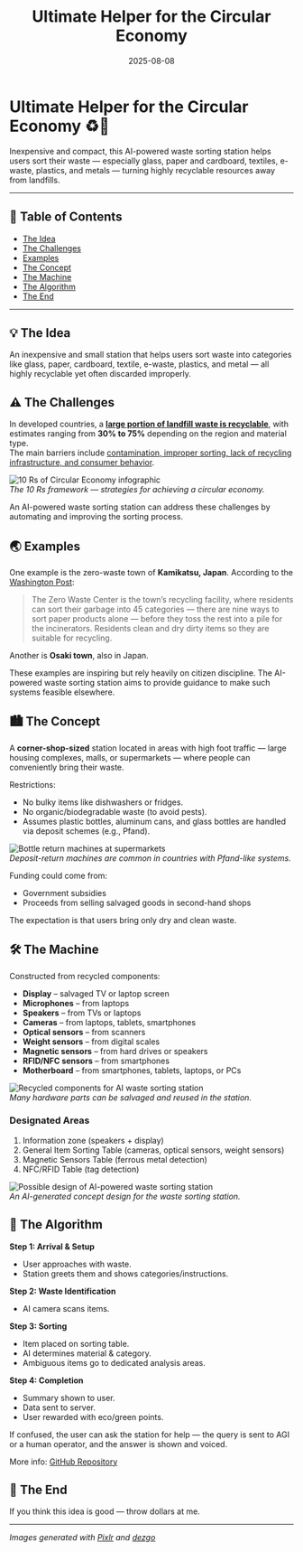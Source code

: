 ﻿---
title: "Ultimate Helper for the Circular Economy"
description: "An AI-powered waste sorting station that helps users efficiently sort recyclable materials like glass, paper, textile, e-waste, plastics, and metals."
slug: "ai-powered-waste-sorting-station"
date: 2025-08-08
updated: 2025-08-08
tags:
  ["AI", "circular economy", "waste management", "recycling", "sustainability"]
coverImage: "/images/posts/waste-sorting-station.jpg"
canonical: ""
project: ""
linkedinURL: ""
devtoURL: ""
mediumURL: ""
---

# Ultimate Helper for the Circular Economy ♻️🤖

Inexpensive and compact, this AI-powered waste sorting station helps users sort their waste — especially glass, paper and cardboard, textiles, e-waste, plastics, and metals — turning highly recyclable resources away from landfills.

---

## 📑 Table of Contents

- [The Idea](#the-idea)
- [The Challenges](#the-challenges)
- [Examples](#examples)
- [The Concept](#the-concept)
- [The Machine](#the-machine)
- [The Algorithm](#the-algorithm)
- [The End](#the-end)

---

## 💡 The Idea

An inexpensive and small station that helps users sort waste into categories like glass, paper, cardboard, textile, e-waste, plastics, and metal — all highly recyclable yet often discarded improperly.

## ⚠️ The Challenges

In developed countries, a [**large portion of landfill waste is recyclable**](https://www.bookcleango.com/blog/recycling-statistics), with estimates ranging from **30% to 75%** depending on the region and material type.  
The main barriers include [contamination, improper sorting, lack of recycling infrastructure, and consumer behavior](https://github.com/al3xsus/AI-powered-waste-sorting-station/blob/main/why.md).

![10 Rs of Circular Economy infographic](https://media.licdn.com/dms/image/v2/D4E12AQFXSKC9q0QUBw/article-inline_image-shrink_1500_2232/article-inline_image-shrink_1500_2232/0/1729243853063?e=1759968000&v=beta&t=PGFOjO_ZuYU7fceIwkx3LPzgIx2gBmO6r0US8C1kqRI)  
_The 10 Rs framework — strategies for achieving a circular economy._

An AI-powered waste sorting station can address these challenges by automating and improving the sorting process.

## 🌏 Examples

One example is the zero-waste town of **Kamikatsu, Japan**. According to the [Washington Post](https://www.washingtonpost.com/climate-solutions/interactive/2022/japan-zero-carbon-village-climate/):

> The Zero Waste Center is the town’s recycling facility, where residents can sort their garbage into 45 categories — there are nine ways to sort paper products alone — before they toss the rest into a pile for the incinerators. Residents clean and dry dirty items so they are suitable for recycling.

Another is **Osaki town**, also in Japan.

These examples are inspiring but rely heavily on citizen discipline. The AI-powered waste sorting station aims to provide guidance to make such systems feasible elsewhere.

## 🏙 The Concept

A **corner-shop-sized** station located in areas with high foot traffic — large housing complexes, malls, or supermarkets — where people can conveniently bring their waste.

Restrictions:

- No bulky items like dishwashers or fridges.
- No organic/biodegradable waste (to avoid pests).
- Assumes plastic bottles, aluminum cans, and glass bottles are handled via deposit schemes (e.g., Pfand).

![Bottle return machines at supermarkets](https://media.licdn.com/dms/image/v2/D4D12AQH5_osnhxU7hg/article-inline_image-shrink_1000_1488/article-inline_image-shrink_1000_1488/0/1729614065188?e=1759968000&v=beta&t=h47p90ra9wK__tORNGoS-KHto6V43uht9lxBkrcdAfg)  
_Deposit-return machines are common in countries with Pfand-like systems._

Funding could come from:

- Government subsidies
- Proceeds from selling salvaged goods in second-hand shops

The expectation is that users bring only dry and clean waste.

## 🛠 The Machine

Constructed from recycled components:

- **Display** – salvaged TV or laptop screen
- **Microphones** – from laptops
- **Speakers** – from TVs or laptops
- **Cameras** – from laptops, tablets, smartphones
- **Optical sensors** – from scanners
- **Weight sensors** – from digital scales
- **Magnetic sensors** – from hard drives or speakers
- **RFID/NFC sensors** – from smartphones
- **Motherboard** – from smartphones, tablets, laptops, or PCs

![Recycled components for AI waste sorting station](https://media.licdn.com/dms/image/v2/D4E12AQESTQvSe1ubUg/article-inline_image-shrink_1000_1488/article-inline_image-shrink_1000_1488/0/1729759324827?e=1759968000&v=beta&t=L9-H82Mf9mr54W0cn-tRHPTlobu1yZovceZn-85UquE)  
_Many hardware parts can be salvaged and reused in the station._

### Designated Areas

1. Information zone (speakers + display)
2. General Item Sorting Table (cameras, optical sensors, weight sensors)
3. Magnetic Sensors Table (ferrous metal detection)
4. NFC/RFID Table (tag detection)

![Possible design of AI-powered waste sorting station](https://media.licdn.com/dms/image/v2/D4E12AQGMp-CIH8QXOA/article-inline_image-shrink_1000_1488/article-inline_image-shrink_1000_1488/0/1729759522909?e=1759968000&v=beta&t=Ui-pN2dD6BnPpucGBlxW6u4p1n31qEOuhtgi5dn_yAg)  
_An AI-generated concept design for the waste sorting station._

## 🧠 The Algorithm

**Step 1: Arrival & Setup**

- User approaches with waste.
- Station greets them and shows categories/instructions.

**Step 2: Waste Identification**

- AI camera scans items.

**Step 3: Sorting**

- Item placed on sorting table.
- AI determines material & category.
- Ambiguous items go to dedicated analysis areas.

**Step 4: Completion**

- Summary shown to user.
- Data sent to server.
- User rewarded with eco/green points.

If confused, the user can ask the station for help — the query is sent to AGI or a human operator, and the answer is shown and voiced.

More info: [GitHub Repository](https://github.com/al3xsus/AI-powered-waste-sorting-station)

## 🏁 The End

If you think this idea is good — throw dollars at me.

---

_Images generated with [Pixlr](https://pixlr.com/photo-collage/) and [dezgo](https://dezgo.com/)_
